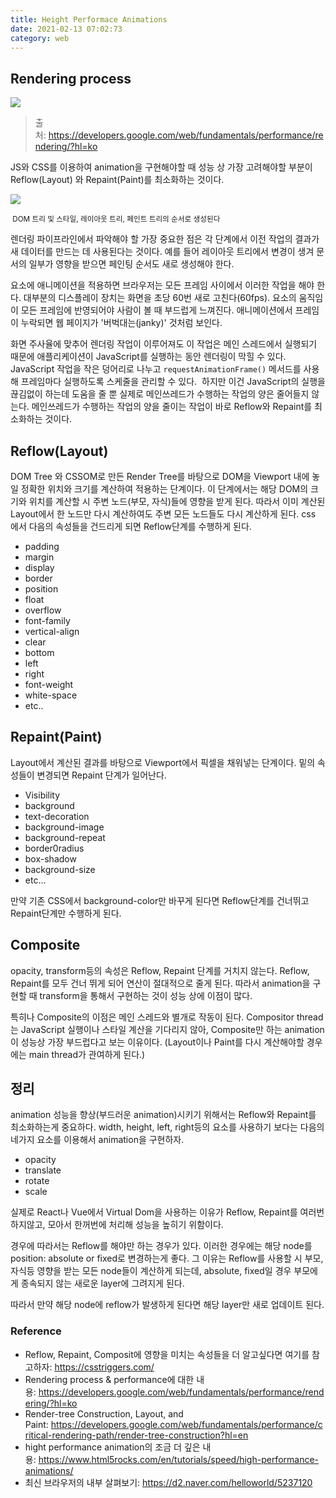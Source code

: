 ```yaml
---
title: Height Performace Animations
date: 2021-02-13 07:02:73
category: web
---
```


## Rendering process

<img src="https://developers.google.com/web/fundamentals/performance/rendering/images/intro/frame-full.jpg?hl=ko"/>

> 출처: https://developers.google.com/web/fundamentals/performance/rendering/?hl=ko

JS와 CSS를 이용하여 animation을 구현해야할 때 성능 상 가장 고려해야할 부분이 Reflow(Layout) 와 Repaint(Paint)를 최소화하는 것이다.

<img src="https://d2.naver.com/content/images/2019/04/helloworld-201904-sangwoo-ko_3-10.gif" />

<small> DOM 트리 및 스타일, 레이아웃 트리, 페인트 트리의 순서로 생성된다</small>

렌더링 파이프라인에서 파악해야 할 가장 중요한 점은 각 단계에서 이전 작업의 결과가 새 데이터를 만드는 데 사용된다는 것이다. 예를 들어 레이아웃 트리에서 변경이 생겨 문서의 일부가 영향을 받으면 페인팅 순서도 새로 생성해야 한다.

요소에 애니메이션을 적용하면 브라우저는 모든 프레임 사이에서 이러한 작업을 해야 한다. 대부분의 디스플레이 장치는 화면을 초당 60번 새로 고친다(60fps). 요소의 움직임이 모든 프레임에 반영되어야 사람이 볼 때 부드럽게 느껴진다. 애니메이션에서 프레임이 누락되면 웹 페이지가 '버벅대는(janky)' 것처럼 보인다.

화면 주사율에 맞추어 렌더링 작업이 이루어져도 이 작업은 메인 스레드에서 실행되기 때문에 애플리케이션이 JavaScript를 실행하는 동안 렌더링이 막힐 수 있다.
JavaScript 작업을 작은 덩어리로 나누고 `requestAnimationFrame()` 메서드를 사용해 프레임마다 실행하도록 스케줄을 관리할 수 있다.  하지만 이건 JavaScript의 실행을 끊김없이 하는데 도움을 줄 뿐 실제로 메인쓰레드가 수행하는 작업의 양은 줄어들지 않는다.
메인쓰레드가 수행하는 작업의 양을 줄이는 작업이 바로 Reflow와 Repaint를 최소화하는 것이다.

## Reflow(Layout)

DOM Tree 와 CSSOM로 만든 Render Tree를 바탕으로 DOM을 Viewport 내에 놓일 정확한 위치와 크기를 계산하여 적용하는 단계이다.
이 단계에서는 해당 DOM의 크기와 위치를 계산할 시 주변 노드(부모, 자식)들에 영향을 받게 된다. 따라서 이미 계산된 Layout에서 한 노드만 다시 계산하여도 주변 모든 노드들도 다시 계산하게 된다.
css 에서 다음의 속성들을 건드리게 되면 Reflow단계를 수행하게 된다.

- padding
- margin
- display
- border
- position
- float
- overflow
- font-family
- vertical-align
- clear
- bottom
- left
- right
- font-weight
- white-space
- etc..

## Repaint(Paint)

Layout에서 계산된 결과를 바탕으로 Viewport에서 픽셀을 채워넣는 단계이다.
밑의 속성들이 변경되면 Repaint 단계가 일어난다.

- Visibility
- background
- text-decoration
- background-image
- background-repeat
- border0radius
- box-shadow
- background-size
- etc...

만약 기존 CSS에서 background-color만 바꾸게 된다면 Reflow단계를 건너뛰고 Repaint단계만 수행하게 된다.

## Composite

opacity, transform등의 속성은 Reflow, Repaint 단계를 거치지 않는다.
Reflow, Repaint를 모두 건너 뛰게 되어 연산이 절대적으로 줄게 된다.
따라서 animation을 구현할 때 transform을 통해서 구현하는 것이 성능 상에 이점이 많다.

특히나 Composite의 이점은 메인 스레드와 별개로 작동이 된다. Compositor thread는 JavaScript 실행이나 스타일 계산을 기다리지 않아, Composite만 하는 animation이 성능상 가장 부드럽다고 보는 이유이다.
(Layout이나 Paint를 다시 계산해야할 경우에는 main thread가 관여하게 된다.)

## 정리

animation 성능을 향상(부드러운 animation)시키기 위해서는 Reflow와 Repaint를 최소화하는게 중요하다.
width, height, left, right등의 요소를 사용하기 보다는 다음의 네가지 요소를 이용해서 animation을 구현하자.

- opacity
- translate
- rotate
- scale

실제로 React나 Vue에서 Virtual Dom을 사용하는 이유가 Reflow, Repaint를 여러번 하지않고, 모아서 한꺼번에 처리해 성능을 높히기 위함이다.

경우에 따라서는 Reflow를 해야만 하는 경우가 있다. 이러한 경우에는 해당 node를 position: absolute or fixed로 변경하는게 좋다. 그 이유는 Reflow를 사용할 시 부모, 자식등 영향을 받는 모든 node들이 계산하게 되는데, absolute, fixed일 경우 부모에게 종속되지 않는 새로운 layer에 그려지게 된다.

따라서 만약 해당 node에 reflow가 발생하게 된다면 해당 layer만 새로 업데이트 된다.

### Reference

- Reflow, Repaint, Composit에 영향을 미치는 속성들을 더 알고싶다면 여기를 참고하자: https://csstriggers.com/
- Rendering process & performance에 대한 내용: https://developers.google.com/web/fundamentals/performance/rendering/?hl=ko
- Render-tree Construction, Layout, and Paint: https://developers.google.com/web/fundamentals/performance/critical-rendering-path/render-tree-construction?hl=en
- hight performance animation의 조금 더 깊은 내용: https://www.html5rocks.com/en/tutorials/speed/high-performance-animations/
- 최신 브라우저의 내부 살펴보기: https://d2.naver.com/helloworld/5237120
